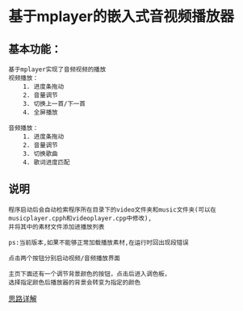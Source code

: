 # 基于mplayer的嵌入式音视频播放器

## 基本功能：
	基于mplayer实现了音频视频的播放
	视频播放：
		1. 进度条拖动
		2. 音量调节
		3. 切换上一首/下一首
		4. 全屏播放
	
	音频播放：
		1. 进度条拖动
		2. 音量调节
		3. 切换歌曲
		4. 歌词进度匹配
		
## 说明
	程序启动后会自动检索程序所在目录下的video文件夹和music文件夹(可以在musicplayer.cpph和videoplayer.cpp中修改),  
	并将其中的素材文件添加进播放列表  
	
	ps:当前版本,如果不能够正常加载播放素材,在运行时回出现段错误
	
	点击两个按钮分别启动视频/音频播放界面  
	
	主页下面还有一个调节背景颜色的按钮，点击后进入调色板，  
	选择指定颜色后播放器的背景会转变为指定的颜色  
	
[思路详解](https://yhuan416.github.io/2019/12/26/QTPLAYER/)
